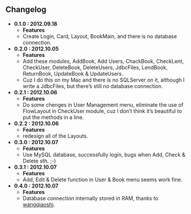 ## Changelog

- **0.1.0 : 2012.09.18**
	- **Features**
	- Create Login, Card, Layout, BookMain, and there is no database connection.
- **0.2.0 : 2012.10.05**
	- **Features**
	- Add these modules, AddBook, Add Users, ChackBook, CheckLent, CheckUser, DeleteBook, DeleteUsers, JdbcFiles, LendBook, ReturnBook, UpdateBook & UpdateUsers.
	- Cuz I do this on my Mac and there is no SQLServer on it, although I write a JdbcFiles, but there’s still no database connection.
- **0.2.1 : 2012.10.06**
	- **Features**
	- Do some chenges in User Management menu, eliminate the use of FlowLayout in CheckUser module, cuz I don’t think it’s beautiful to put the methods in a line.
- **0.2.2 : 2012.10.06**
	- **Features**
	- redesign all of the Layouts.
- **0.3.0 : 2012.10.07**
	- **Features**
	- Use MySQL database, successfully login, bugs when Add, Check & Delete sth. ;-)
- **0.3.1 : 2012.10.07**
	- **Features**
	- Add, Edit & Delete function in User & Book menu seems work fine.
- **0.4.0 : 2012.10.07**
	- **Features**
	- Database connection internally stored in RAM, thanks to [wangqiaoshi](https://github.com/wangqiaoshi).